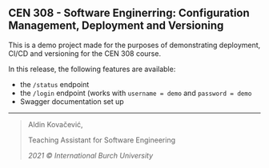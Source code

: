 ## CEN 308 - Software Enginerring: Configuration Management, Deployment and Versioning

This is a demo project made for the purposes of demonstrating deployment, CI/CD and versioning for the CEN 308 course.

In this release, the following features are available:
- the `/status` endpoint
- the `/login` endpoint (works with `username = demo` and `password = demo`
- Swagger documentation set up

---
> Aldin Kovačević,
> 
> Teaching Assistant for Software Engineering
> 
> *2021 © International Burch University*
